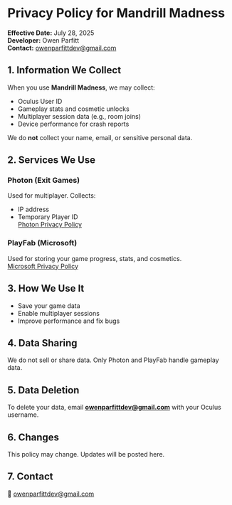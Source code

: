 # Privacy Policy for Mandrill Madness

**Effective Date:** July 28, 2025  
**Developer:** Owen Parfitt  
**Contact:** owenparfittdev@gmail.com

## 1. Information We Collect
When you use **Mandrill Madness**, we may collect:
- Oculus User ID
- Gameplay stats and cosmetic unlocks
- Multiplayer session data (e.g., room joins)
- Device performance for crash reports

We do **not** collect your name, email, or sensitive personal data.

## 2. Services We Use

### Photon (Exit Games)
Used for multiplayer. Collects:
- IP address
- Temporary Player ID  
[Photon Privacy Policy](https://www.photonengine.com/en-US/PrivacyPolicy)

### PlayFab (Microsoft)
Used for storing your game progress, stats, and cosmetics.  
[Microsoft Privacy Policy](https://privacy.microsoft.com/en-us/privacystatement)

## 3. How We Use It
- Save your game data
- Enable multiplayer sessions
- Improve performance and fix bugs

## 4. Data Sharing
We do not sell or share data. Only Photon and PlayFab handle gameplay data.

## 5. Data Deletion
To delete your data, email **owenparfittdev@gmail.com** with your Oculus username.

## 6. Changes
This policy may change. Updates will be posted here.

## 7. Contact
📧 owenparfittdev@gmail.com

